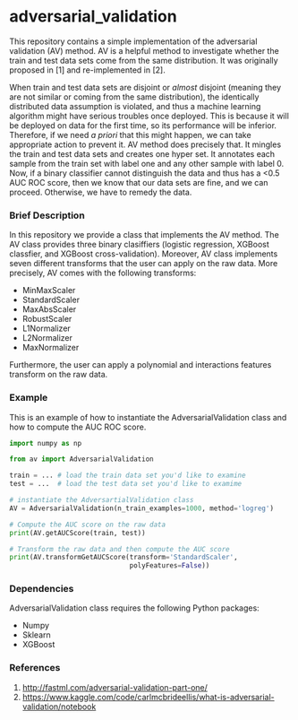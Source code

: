# adversarial_validation

This repository contains a simple implementation of the adversarial
validation (AV) method.  AV is a helpful method to investigate whether
the train and test data sets come from the same distribution.
It was originally proposed in [1] and re-implemented in [2].

When train and test data sets are disjoint or *almost* disjoint
(meaning they are not similar or coming from the same distribution),
the identically distributed data assumption is violated, and thus a
machine learning algorithm might have serious troubles once deployed.
This is because it will be deployed on data for the first time, so
its performance will be inferior.  Therefore, if we need *a priori*
that this might happen, we can take appropriate action to prevent it.
AV method does precisely that.  It mingles the train and test data
sets and creates one hyper set.  It annotates each sample from the
train set with label one and any other sample with label 0.  Now, if
a binary classifier cannot distinguish the data and thus has a <0.5
AUC ROC score, then we know that our data sets are fine, and we can
proceed. Otherwise, we have to remedy the data.



### Brief Description

In this repository we provide a class that implements the AV method. The AV class 
provides three binary clasiffiers (logistic regression, XGBoost classfier, 
and XGBoost cross-validation). Moreover, AV class implements seven different 
transforms that the user can apply on the raw data. More precisely, AV comes 
with the following transforms:
  * MinMaxScaler
  * StandardScaler
  * MaxAbsScaler
  * RobustScaler
  * L1Normalizer
  * L2Normalizer
  * MaxNormalizer

Furthermore, the user can apply a polynomial and interactions features 
transform on the raw data. 


### Example

This is an example of how to instantiate the AdversarialValidation class and
how to compute the AUC ROC score. 

```python
import numpy as np

from av import AdversarialValidation

train = ... # load the train data set you'd like to examine
test = ...  # load the test data set you'd like to examime

# instantiate the AdversartialValidation class
AV = AdversarialValidation(n_train_examples=1000, method='logreg')

# Compute the AUC score on the raw data
print(AV.getAUCScore(train, test))

# Transform the raw data and then compute the AUC score
print(AV.transformGetAUCScore(transform='StandardScaler',
                              polyFeatures=False))

```

### Dependencies

AdversarialValidation class requires the following Python packages:
  - Numpy
  - Sklearn
  - XGBoost


### References
  1. http://fastml.com/adversarial-validation-part-one/ 
  2. https://www.kaggle.com/code/carlmcbrideellis/what-is-adversarial-validation/notebook

